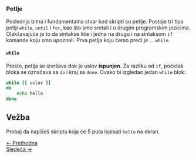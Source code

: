 <link rel="stylesheet" href="/UNIX-beginner-course/assets/css/custom.css">

### Petlje
Poslednja bitna i fundamentalna stvar kod skripti su petlje. Postoje tri tipa petlji `while`, `until` i `for`, kao što smo sretali i u drugim programskim jezicima. Olakšavajuće je to da sintakse liče i jedna na drugu i na sintaksom `if` komande koju smo upoznali. Prva petlja koju ćemo preći je ... `while`.

#### `while`
Prosto, petlja se izvršava dok je uslov **ispunjen**. Za razliku od `if`, početak bloka se označava sa `do` i kraj sa `done`. Ovako bi izgledao jedan `while` blok:

```bash
while [[ uslov ]]
do
    echo hello
done
```


## Vežba
Probaj da napišeš skriptu koja će 5 puta ispisati `hello` na ekran.

<div class="nav-buttons-wrapper">
  <div class="nav-left">
    <a href="6_9-if.html" class="button-nav">← Prethodna</a>
  </div>
  <div class="nav-right">
    <a href="6_11-until.html" class="button-nav">Sledeća →</a>
  </div>
</div>